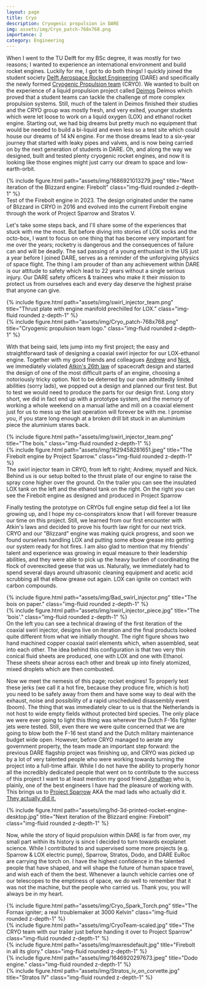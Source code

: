 ```yaml
---
layout: page
title: Cryo
description: Cryogenic propulsion in DARE
img: assets/img/Cryo_patch-768x768.png
importance: 2
category: Engineering
---
```


When I went to the TU Delft for my BSc degree, it was mostly for two reasons; I wanted to experience an international environment and build rocket engines. Luckily for me, I got to do both things!
I quickly joined the student society <a href="https://dare.tudelft.nl/">Delft Aerospace Rocket Engineering</a> (DARE) and specifically the newly formed <a href="https://dare.tudelft.nl/projects/cryo/">Cryogenic Propulsion team</a> (CRYO). 
We wanted to built on the experience of a liquid propulsion project called <a href="https://dare.tudelft.nl/projects/deimos/">Deimos</a> Deimos which proved that a student teams can tackle the challenge of more complex propulsion systems. 
Still, much of the talent in Deimos finished their studies and the CRYO group was mostly fresh, and very exited, younger students which were let loose to work on a liquid oxygen (LOX) and ethanol rocket engine. 
Starting out, we had big dreams but pretty much no equipment that would be needed to build a bi-liquid and even less so a test site which could house our dreams of 14 kN engine. 
For me those dreams lead to a six-year journey that started with leaky pipes and valves, and is now being carried on by the next generation of students in DARE. 
Oh, and along the way we designed, built and tested plenty cryogenic rocket engines, and now it is looking like those engines might just carry our dream to space and low-earth-orbit.

<div class="row">
    <div class="col-sm mt-3 mt-md-0">
        {% include figure.html path="assets/img/1686921013279.jpeg" title="Next iteration of the Blizzard engine: Firebolt" class="img-fluid rounded z-depth-1" %}
    </div>
</div>
<div class="caption">
    Test of the Firebolt engine in 2023. The design originated under the name of Blizzard in CRYO in 2016 and evolved into the current Firebolt engine through the work of Project Sparrow and Stratos V.
</div>

Let's take some steps back, and I'll share some of the experiences that stuck with me the most. 
But before diving into stories of LOX socks and the octo-box, I want to focus on one thing that has become very important for me over the years; rocketry is dangerous and the consequences of failure can and will be deadly. 
The sad passing of a young enthusiast in the US just a year before I joined DARE, serves as a reminder of the unforgiving physics of space flight. The thing I am prouder of than any achievement within DARE is our attitude to safety which lead to 22 years without a single serious injury. 
Our DARE safety officers & trainees who make it their mission to protect us from ourselves each and every day deserve the highest praise that anyone can give.

<div class="row">
    <div class="col-sm mt-3 mt-md-0">
        {% include figure.html path="assets/img/swirl_injector_team.png" title="Thrust plate with engine manifold prechilled for LOX." class="img-fluid rounded z-depth-1" %}
    </div>
    <div class="col-sm mt-3 mt-md-0">
        {% include figure.html path="assets/img/Cryo_patch-768x768.png" title="Cryogenic propulsion team logo." class="img-fluid rounded z-depth-1" %}
    </div>
</div>

With that being said, lets jump into my first project; the easy and straightforward task of designing a coaxial swirl injector for our LOX-ethanol engine. 
Together with my good friends and colleagues <a href="https://www.linkedin.com/in/andrew-spekreijse/">Andrew</a> and <a href="https://www.linkedin.com/in/nicholas-eichman/">Nick</a>, we immediately violated <a href="https://spacecraft.ssl.umd.edu/akins_laws.html">Atkin's 26th law</a> of spacecraft design and started the design of one of the most difficult parts of an engine, choosing a notoriously tricky option.
Not to be deterred by our own admittedly limited abilities (sorry lads), we popped out a design and planned our first test. But to test we would need to produce the parts for our design first.
Long story short, we did in fact end up with a prototype system, and the memory of working a whole weekend on a manual lathe and mill on a coaxial element just for us to mess up the last operation will forever be with me. I promise you, if you stare long enough at a broken drill bit stuck in an aluminium piece the aluminium stares back.

<div class="row">
    <div class="col-sm-8 mt-3 mt-md-0">
        {% include figure.html path="assets/img/swirl_injector_team.png" title="The bois." class="img-fluid rounded z-depth-1" %}
    </div>
    <div class="col-sm-4 mt-3 mt-md-0">
        {% include figure.html path="assets/img/1629458281651.jpeg" title="The Firebolt engine by Project Sparrow." class="img-fluid rounded z-depth-1" %}
    </div>
</div>
<div class="caption">
    The swirl injector team in CRYO, from left to right; Andrew, myself and Nick. Behind us is our setup bolted to the thrust plate of our engine to raise the spray cone higher over the ground. On the trailer you can see the insulated LOX tank on the left and the ethanol tank on the right. On the right you can see the Firebolt engine as designed and produced in Project Sparrow
</div>

Finally testing the prototype on CRYOs full engine setup did feel a lot like growing up, and I hope my co-conspirators know that I will forever treasure our time on this project. 
Still, we learned from our first encounter with Atkin's laws and decided to prove his fourth law right for our next trick. CRYO and our "Blizzard" engine was making quick progress, and soon we found ourselves handling LOX and putting some elbow grease into getting our system ready for hot fires.
I am also glad to mention that my friends' talent and experience was growing in equal measure to their leadership abilities, and they were able to pick up the heavy burden of coordinating the flock of overexcited geese that was us.
Naturally, we immediately had to spend several days around ultrasonic cleaning equipment and acetic acid scrubbing all that elbow grease out again. LOX can ignite on contact with carbon compounds.

<div class="row">
    <div class="col-sm mt-3 mt-md-0">
        {% include figure.html path="assets/img/Bad_swirl_injector.png" title="The bois on paper." class="img-fluid rounded z-depth-1" %}
    </div>
    <div class="col-sm mt-3 mt-md-0">
        {% include figure.html path="assets/img/swirl_injector_piece.jpg" title="The 'bois'." class="img-fluid rounded z-depth-1" %}
    </div>
</div>
<div class="caption">
    On the left you can see a technical drawing of the first iteration of the coaxial swirl injector, designs live on iteration and the final products looked quite different from what we initially thought. The right figure shows two hand machined copper coaxial swirl elements which, when assembled, seat into each other. The idea behind this configuration is that two very thin conical fluid sheets are produced, one with LOX and one with Ethanol. These sheets shear across each other and break up into finely atomized, mixed droplets which are then combusted.
</div>

Now we meet the nemesis of this page; rocket engines! To properly test these jerks (we call it a hot fire, because they produce fire, which is hot) you need to be safely away from them and have some way to deal with the exhaust, noise and possibility of a rapid unscheduled disassembly event (boom). 
The thing that was immediately clear to us is that the Netherlands is not host to wide empty fields without protected bird species. The only place we were ever going to light this thing was wherever the Dutch F-16s fighter jets were tested. 
Still, even there we were quite concerned that we are going to blow both the F-16 test stand and the Dutch military maintenance budget wide open.
However, before CRYO managed to aerate any government property, the team made an important step forward: the previous DARE flagship project was finishing up, and CRYO was picked up by a lot of very talented people who were working towards turning the project into a full-time affair. 
While I do not have the ability to properly honor all the incredibly dedicated people that went on to contribute to the success of this project I want to at least mention my good friend <a href="https://www.linkedin.com/in/jonathan-neeser/">Jonathan</a> who is, plainly, one of the best engineers I have had the pleasure of working with.
This brings us to <a href="https://dare.tudelft.nl/projects/sparrow/">Project Sparrow</a> AKA the mad lads who actually did it. <a href="https://www.youtube.com/shorts/VEOCAJw1cIY">They actually did it.</a>

<div class="row">
    <div class="col-sm mt-3 mt-md-0">
        {% include figure.html path="assets/img/hd-3d-printed-rocket-engine-desktop.jpg" title="Next iteration of the Blizzard engine: Firebolt" class="img-fluid rounded z-depth-1" %}
    </div>
</div>

Now, while the story of liquid propulsion within DARE is far from over, my small part within its history is since I decided to turn towards exoplanet science. While I contributed to and supervised some more projects (e.g. Sparrow & LOX electric pump), Sparrow, Stratos, Dodo, and DARE EuRoc are carrying the torch on.
I have the highest confidence in the talented people that have shaped, and will shape the future of human space travel, and wish each of them the best. 
Whenever a launch vehicle carries one of our telescopes to the emptiness of space, we do well to remember that it was not the machine, but the people who carried us. Thank you, you will always be in my heart.

<div class="row">
    <div class="col-sm mt-3 mt-md-0">
        {% include figure.html path="assets/img/Cryo_Spark_Torch.png" title="The Fornax igniter; a real troublemaker at 3000 Kelvin" class="img-fluid rounded z-depth-1" %}
    </div>
    <div class="col-sm mt-3 mt-md-0">
        {% include figure.html path="assets/img/CryoTeam-scaled.jpg" title="The CRYO team with our trailer just before handing it over to Project Sparrow" class="img-fluid rounded z-depth-1" %}
    </div>
</div>

<div class="row">
    <div class="col-sm-8 mt-3 mt-md-0">
        {% include figure.html path="assets/img/maxresdefault.jpg" title="Firebolt in all its glory." class="img-fluid rounded z-depth-1" %}
    </div>
    <div class="col-sm-4 mt-3 mt-md-0">
        {% include figure.html path="assets/img/1646920297673.jpeg" title="Dodo engine." class="img-fluid rounded z-depth-1" %}
    </div>
</div>

<div class="row">
    <div class="col-sm mt-3 mt-md-0">
        {% include figure.html path="assets/img/Stratos_iv_on_corvette.jpg" title="Stratos IV" class="img-fluid rounded z-depth-1" %}
    </div>
</div>